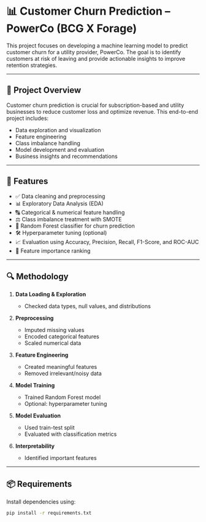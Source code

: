 # 📊 Customer Churn Prediction – PowerCo (BCG X Forage)

This project focuses on developing a machine learning model to predict customer churn for a utility provider, PowerCo. The goal is to identify customers at risk of leaving and provide actionable insights to improve retention strategies.

---

## 🚀 Project Overview

Customer churn prediction is crucial for subscription-based and utility businesses to reduce customer loss and optimize revenue. This end-to-end project includes:

- Data exploration and visualization  
- Feature engineering  
- Class imbalance handling  
- Model development and evaluation  
- Business insights and recommendations

---

## 🔧 Features

- ✅ Data cleaning and preprocessing  
- 📊 Exploratory Data Analysis (EDA)  
- 🔠 Categorical & numerical feature handling  
- ⚖️ Class imbalance treatment with SMOTE  
- 🌲 Random Forest classifier for churn prediction  
- 🛠️ Hyperparameter tuning (optional)  
- 📈 Evaluation using Accuracy, Precision, Recall, F1-Score, and ROC-AUC  
- 📌 Feature importance ranking  

---

## 🔍 Methodology

1. **Data Loading & Exploration**  
   - Checked data types, null values, and distributions  

2. **Preprocessing**  
   - Imputed missing values  
   - Encoded categorical features  
   - Scaled numerical data  

3. **Feature Engineering**  
   - Created meaningful features  
   - Removed irrelevant/noisy data  

4. **Model Training**  
   - Trained Random Forest model  
   - Optional: hyperparameter tuning  

5. **Model Evaluation**  
   - Used train-test split  
   - Evaluated with classification metrics  

6. **Interpretability**  
   - Identified important features   

---

## 📦 Requirements

Install dependencies using:

```bash
pip install -r requirements.txt
